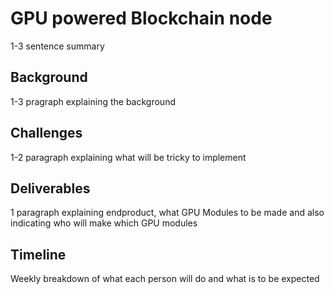 # GPU powered Blockchain node
1-3 sentence summary
## Background
1-3 pragraph explaining the background
## Challenges
1-2 paragraph explaining what will be tricky to implement
## Deliverables
1 paragraph explaining endproduct, what GPU Modules to be made and also indicating who will make which GPU modules
## Timeline
Weekly breakdown of what each person will do and what is to be expected
